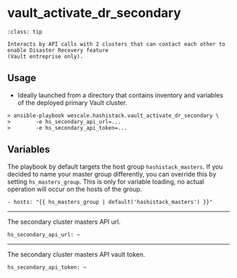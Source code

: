 # vault_activate_dr_secondary

```{admonition} Goal
:class: tip

Interacts by API calls with 2 clusters that can contact each other to enable Disaster Recovery feature 
(Vault entreprise only).
```

## Usage

* Ideally launched from a directory that contains inventory and variables of the deployed primary Vault cluster.

```{code-block}
> ansible-playbook wescale.hashistack.vault_activate_dr_secondary \
>        -e hs_secondary_api_url=...
>        -e hs_secondary_api_token=...
```

## Variables

The playbook by default targets the host group `hashistack_masters`. If you
decided to name your master group differently, you can override this by setting
`hs_masters_group`. This is only for variable loading, no actual operation will occur
on the hosts of the group.
```{code-block}
- hosts: "{{ hs_masters_group | default('hashistack_masters') }}"
```
----

The secondary cluster masters API url.
```{code-block}
hs_secondary_api_url: ~
```
----

The secondary cluster masters API vault token.
```{code-block}
hs_secondary_api_token: ~
```
